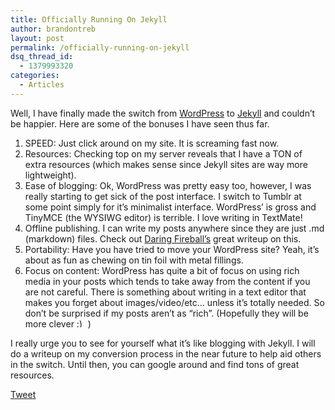 ```yaml
---
title: Officially Running On Jekyll
author: brandontreb
layout: post
permalink: /officially-running-on-jekyll
dsq_thread_id:
  - 1379993320
categories:
  - Articles
---
```

Well, I have finally made the switch from [WordPress][1] to [Jekyll][2] and couldn&#8217;t be happier. Here are some of the bonuses I have seen thus far.

  1. SPEED: Just click around on my site. It is screaming fast now.
  2. Resources: Checking top on my server reveals that I have a TON of extra resources (which makes sense since Jekyll sites are way more lightweight).
  3. Ease of blogging: Ok, WordPress was pretty easy too, however, I was really starting to get sick of the post interface. I switch to Tumblr at some point simply for it&#8217;s minimalist interface. WordPress&#8217; is gross and TinyMCE (the WYSIWG editor) is terrible. I love writing in TextMate!
  4. Offline publishing. I can write my posts anywhere since they are just .md (markdown) files. Check out [Daring Fireball&#8217;s][3] great writeup on this.
  5. Portability: Have you have tried to move your WordPress site? Yeah, it&#8217;s about as fun as chewing on tin foil with metal fillings.
  6. Focus on content: WordPress has quite a bit of focus on using rich media in your posts which tends to take away from the content if you are not careful. There is something about writing in a text editor that makes you forget about images/video/etc&#8230; unless it&#8217;s totally needed. So don&#8217;t be surprised if my posts aren&#8217;t as &#8220;rich&#8221;. (Hopefully they will be more clever <img src="http://brandontreb.com/wp-includes/images/smilies/simple-smile.png" alt=":)" class="wp-smiley" style="height: 1em; max-height: 1em;" /> )

I really urge you to see for yourself what it&#8217;s like blogging with Jekyll. I will do a writeup on my conversion process in the near future to help aid others in the switch. Until then, you can google around and find tons of great resources.

<div style="">
  <a href="http://twitter.com/share" class="twitter-share-button" data-count="horizontal" data-text="Officially Running On Jekyll" data-url="http://brandontreb.com/officially-running-on-jekyll"  data-via="brandontreb" data-related="brandontreb:">Tweet</a>
</div>

 [1]: http://wordpress.org
 [2]: http://jekyllrb.com/
 [3]: http://daringfireball.net/projects/markdown/syntax